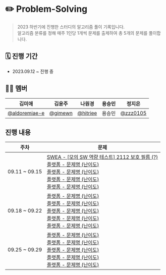 # ✏️ Problem-Solving

> 2023 하반기에 진행한 스터디의 알고리즘 풀이 기록입니다. <br> 알고리즘 분류를 정해 매주 1인당 1개씩 문제를 출제하여 총 5개의 문제를 풀이합니다.

## 🗓️ 진행 기간
- 2023.09.12 ~ 진행 중

## 💁🏻 멤버
|김미애|김윤주|나원경|용승민|정지은|
|--|--|--|--|--|
|[@aldoremiae-e](https://github.com/aldoremiae-e)|[@gimewn](https://github.com/gimewn)|[@hitriee](https://github.com/hitriee)|용승민|[@zzz0105](https://github.com/zzz0105)|

## 진행 내용
|주차|문제|
|:--:|--|
|09.11 ~ 09.15|[SWEA - [모의 SW 역량 테스트] 2112 보호 필름 (?)](https://swexpertacademy.com/main/code/problem/problemDetail.do?contestProbId=AV5V1SYKAaUDFAWu) <br> [플랫폼 - 문제명 (난이도)](링크) <br> [플랫폼 - 문제명 (난이도)](링크) <br> [플랫폼 - 문제명 (난이도)](링크) <br> [플랫폼 - 문제명 (난이도)](링크)|
|09.18 ~ 09.22|[플랫폼 - 문제명 (난이도)](링크) <br> [플랫폼 - 문제명 (난이도)](링크) <br> [플랫폼 - 문제명 (난이도)](링크) <br> [플랫폼 - 문제명 (난이도)](링크) <br> [플랫폼 - 문제명 (난이도)](링크)|
|09.25 ~ 09.29|[플랫폼 - 문제명 (난이도)](링크) <br> [플랫폼 - 문제명 (난이도)](링크) <br> [플랫폼 - 문제명 (난이도)](링크) <br> [플랫폼 - 문제명 (난이도)](링크) <br> [플랫폼 - 문제명 (난이도)](링크)|
